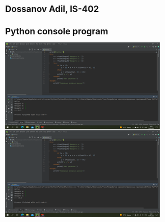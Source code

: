 # Dossanov Adil, IS-402
# Python console program

![Screenshot](Screenshot.png)
![Screenshot](Screenshot1.png)
